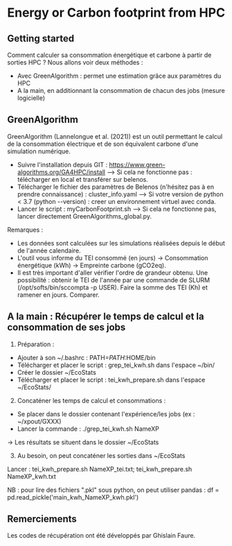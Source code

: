 # Energy or Carbon footprint from HPC



## Getting started

Comment calculer sa consommation énergétique et carbone à partir de sorties HPC ?
Nous allons voir deux méthodes :
- Avec GreenAlgorithm : permet une estimation grâce aux paramètres du HPC
- A la main, en additionnant la consommation de chacun des jobs (mesure logicielle)

## GreenAlgorithm

GreenAlgorithm (Lannelongue et al. (2021)) est un outil permettant le calcul de la consommation électrique et de son équivalent carbone d'une simulation numérique.

- Suivre l'installation depuis GIT : https://www.green-algorithms.org/GA4HPC/install
    --> Si cela ne fonctionne pas : télécharger en local et transférer sur belenos.
- Télécharger le fichier des paramètres de Belenos (n'hésitez pas à en prendre connaissance) : cluster_info.yaml
    --> Si votre version de python < 3.7 (python --version) : creer un environnement virtuel avec conda.
- Lancer le script : myCarbonFootprint.sh 
    --> Si cela ne fonctionne pas, lancer directement GreenAlgorithms_global.py.


Remarques :

- Les données sont calculées sur les simulations réalisées depuis le début de l'année calendaire.
- L'outil vous informe du TEI consommé (en jours) → Consommation énergétique (kWh) → Empreinte carbone (gCO2eq).
- Il est très important d'aller vérifier l'ordre de grandeur obtenu. Une possibilité :  obtenir le TEI de l'année par une commande de SLURM (/opt/softs/bin/sccompta -p USER). Faire la somme des TEI (Kh) et ramener en jours. Comparer.


## A la main : Récupérer le temps de calcul et la consommation de ses jobs

1) Préparation :

- Ajouter à son ~/.bashrc : PATH=$PATH:$HOME/bin
- Télécharger et placer le script : grep_tei_kwh.sh dans l'espace ~/bin/
- Créer le dossier ~/EcoStats
- Télécharger et placer le script : tei_kwh_prepare.sh dans l'espace ~/EcoStats/


2) Concaténer les temps de calcul et consommations :

- Se placer dans le dossier contenant l'expérience/les jobs (ex : ~/xpout/GXXX)
- Lancer la commande : ./grep_tei_kwh.sh NameXP

→ Les résultats se situent dans le dossier ~/EcoStats


3) Au besoin, on peut concaténer les sorties dans ~/EcoStats

Lancer : tei_kwh_prepare.sh NameXP_tei.txt; tei_kwh_prepare.sh NameXP_kwh.txt

NB : pour lire des fichiers ".pkl" sous python, on peut utiliser pandas : df = pd.read_pickle('main_kwh_NameXP_kwh.pkl')

## Remerciements
Les codes de récupération ont été développés par Ghislain Faure.
